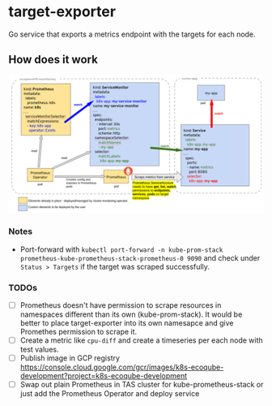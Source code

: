 # target-exporter

Go service that exports a metrics endpoint with the targets for each node.

## How does it work

![Overview of ServiceMonitor tagging and related elements](https://raw.githubusercontent.com/prometheus-operator/prometheus-operator/main/Documentation/custom-metrics-elements.png)

### Notes 

- Port-forward with `kubectl port-forward -n kube-prom-stack prometheus-kube-prometheus-stack-prometheus-0 9090` 
and check under `Status > Targets` if the target was scraped successfully.

### TODOs

- [ ] Prometheus doesn't have permission to scrape resources in namespaces different than its own (kube-prom-stack).
It would be better to place target-exporter into its own namesapce and give Promethes permission to scrape it.
- [ ] Create a metric like `cpu-diff` and create a timeseries per each node with test values.
- [ ] Publish image in GCP registry https://console.cloud.google.com/gcr/images/k8s-ecoqube-development?project=k8s-ecoqube-development
- [ ] Swap out plain Prometheus in TAS cluster for kube-prometheus-stack or just add the Prometheus Operator and deploy service